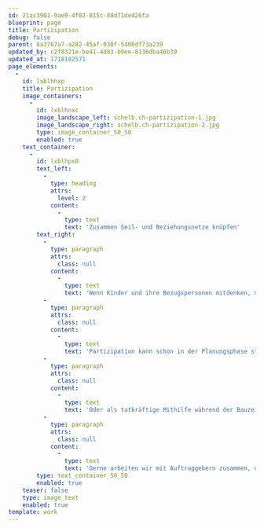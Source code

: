 ```yaml
---
id: 21ac3901-0ae9-4f02-815c-88d71de426fa
blueprint: page
title: Partizipation
debug: false
parent: 8a3767a7-a282-45af-930f-5400df73a239
updated_by: c2f8321e-be41-4d83-b9ee-8136dba46b39
updated_at: 1718182571
page_elements:
  -
    id: lxblhhxp
    title: Partizipation
    image_containers:
      -
        id: lxblhnxc
        image_landscape_left: schelb.ch-partizipation-1.jpg
        image_landscape_right: schelb.ch-partizipation-2.jpg
        type: image_container_50_50
        enabled: true
    text_container:
      -
        id: lxblhpx8
        text_left:
          -
            type: heading
            attrs:
              level: 2
            content:
              -
                type: text
                text: 'Zusammen Seil- und Beziehungsnetze knüpfen'
        text_right:
          -
            type: paragraph
            attrs:
              class: null
            content:
              -
                type: text
                text: 'Wenn Kinder und ihre Bezugspersonen mitdenken, mitgestalten und mitbauen, entsteht oft eine ganz besondere Atmosphäre, ein ganzes Quartier, eine ganze Siedlung oder Schule fühlt sich dann mit dem neuen Spielplatz sehr verbunden.'
          -
            type: paragraph
            attrs:
              class: null
            content:
              -
                type: text
                text: 'Partizipation kann schon in der Planungsphase stattfinden, als Quartieranlass, wo Bedürfnisse geäussert werden, oder als Ideenwerkstatt, wo Kinder kreativ Modelle basteln.'
          -
            type: paragraph
            attrs:
              class: null
            content:
              -
                type: text
                text: 'Oder als tatkräftige Mithilfe während der Bauzeit, wo Kinder und ihre Erwachsenen zusammen bohren, schrauben, Netze knüpfen oder Pflanzen einsetzen, manchmal kombiniert mit einem Spielnachmittag und einem gemütlichen Abschluss am Grill.'
          -
            type: paragraph
            attrs:
              class: null
            content:
              -
                type: text
                text: 'Gerne arbeiten wir mit Auftraggebern zusammen, um solche Anlässe zu realisieren, es können zum Beispiel Wohnbaugenossenschaften, Elternvereine oder Schulleiterinnen sein, die die Initiative und lokale Organisation anpacken.'
        type: text_container_50_50
        enabled: true
    teaser: false
    type: image_text
    enabled: true
template: work
---
```


